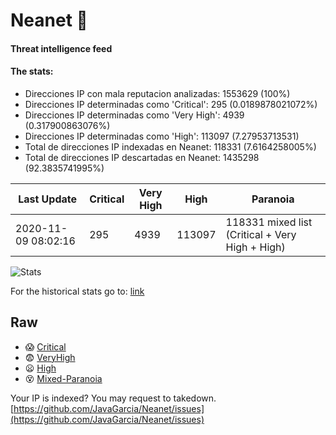 # Neanet :hocho:
#### Threat intelligence feed
#### The stats:

- Direcciones IP con mala reputacion analizadas: 1553629 (100%)
- Direcciones IP determinadas como 'Critical':  295 (0.0189878021072%)
- Direcciones IP determinadas como 'Very High':  4939 (0.317900863076%)
- Direcciones IP determinadas como 'High':  113097 (7.27953713531)
- Total de direcciones IP indexadas en Neanet:  118331 (7.6164258005%)
- Total de direcciones IP descartadas en Neanet:  1435298 (92.3835741995%)

| Last Update | Critical | Very High | High | Paranoia |
| --- | --- | --- | --- | --- |
| 2020-11-09 08:02:16 | 295 | 4939 | 113097 | 118331 mixed list (Critical + Very High + High)|

![Stats](https://docs.google.com/spreadsheets/d/e/2PACX-1vSnaNMIXVabIpDJjufMlzH7poXnshF3mgd8Is1g9ytUEzVsP5my4Trn8f-xkoLLQ38xpL3HtmUexLo6/pubchart?oid=501124687&format=image)

For the historical stats go to: [link](/stats.csv)
## Raw
- :scream: [Critical](https://raw.githubusercontent.com/JavaGarcia/Neanet/master/blacklists/neanet_critical.txt)
- :fearful: [VeryHigh](https://raw.githubusercontent.com/JavaGarcia/Neanet/master/blacklists/neanet_veryHigh.txtt)
- :frowning: [High](https://raw.githubusercontent.com/JavaGarcia/Neanet/master/blacklists/neanet_high.txt)
- :dizzy_face: [Mixed-Paranoia](https://raw.githubusercontent.com/JavaGarcia/Neanet/master/blacklists/neanet_all.txt)


Your IP is indexed? You may request to takedown. [https://github.com/JavaGarcia/Neanet/issues](https://github.com/JavaGarcia/Neanet/issues)




























































































































































































































































































































































































































































































































































































































































































































































































































































































































































































































































































































































































































































































































































































































































































































































































































































































































































































































































































































































































































































































